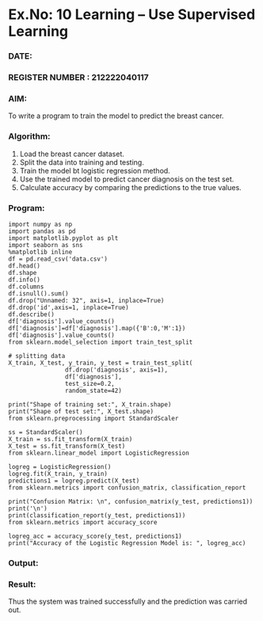 # Ex.No: 10 Learning – Use Supervised Learning  
### DATE:                                                                            
### REGISTER NUMBER : 212222040117
### AIM: 
To write a program to train the model to predict the breast cancer.
###  Algorithm:

1. Load the breast cancer dataset.
2. Split the data into training and testing.
3. Train the model bt logistic regression method.
4. Use the trained model to predict cancer diagnosis on the test set.
5. Calculate accuracy by comparing the predictions to the true values.

### Program:
```
import numpy as np
import pandas as pd 
import matplotlib.pyplot as plt 
import seaborn as sns
%matplotlib inline
df = pd.read_csv('data.csv')
df.head()
df.shape
df.info()
df.columns
df.isnull().sum()
df.drop("Unnamed: 32", axis=1, inplace=True)
df.drop('id',axis=1, inplace=True)
df.describe()
df['diagnosis'].value_counts()
df['diagnosis']=df['diagnosis'].map({'B':0,'M':1})
df['diagnosis'].value_counts()
from sklearn.model_selection import train_test_split

# splitting data
X_train, X_test, y_train, y_test = train_test_split(
                df.drop('diagnosis', axis=1),
                df['diagnosis'],
                test_size=0.2,
                random_state=42)

print("Shape of training set:", X_train.shape)
print("Shape of test set:", X_test.shape)
from sklearn.preprocessing import StandardScaler

ss = StandardScaler()
X_train = ss.fit_transform(X_train)
X_test = ss.fit_transform(X_test)
from sklearn.linear_model import LogisticRegression

logreg = LogisticRegression()
logreg.fit(X_train, y_train)
predictions1 = logreg.predict(X_test)
from sklearn.metrics import confusion_matrix, classification_report

print("Confusion Matrix: \n", confusion_matrix(y_test, predictions1))
print('\n')
print(classification_report(y_test, predictions1))
from sklearn.metrics import accuracy_score

logreg_acc = accuracy_score(y_test, predictions1)
print("Accuracy of the Logistic Regression Model is: ", logreg_acc)
```

### Output:


### Result:
Thus the system was trained successfully and the prediction was carried out.
